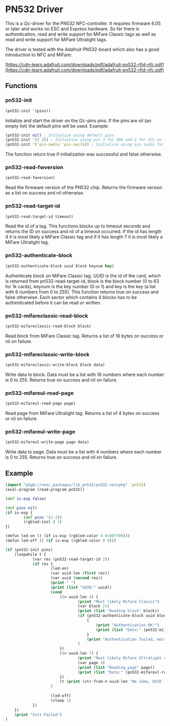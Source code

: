 # PN532 Driver

This is a i2c-driver for the PN532 NFC-controller. It requires firmware 6.05 or later and works on ESC and Express hardware. So far there is authentication, read and write support for MiFare Classic tags as well as read and write support for MiFare Ultralight tags.

The driver is tested with the Adafruit PN532-board which also has a good introduction to NFC and MiFare:

[https://cdn-learn.adafruit.com/downloads/pdf/adafruit-pn532-rfid-nfc.pdf](https://cdn-learn.adafruit.com/downloads/pdf/adafruit-pn532-rfid-nfc.pdf)

## Functions

### pn532-init

```clj
(pn532-init '(pins))
```

Initialize and start the driver on the i2c-pins pins. If the pins are nil (an empty list) the default pins will be used. Example:

```clj
(pn532-init nil) ; Initialize using default pins
(pn532-init '(3 2)) ; Initialize using pin 3 for SDA and 2 for SCL on the express firmware
(pn532-init '('pin-swdio 'pin-swclk)) ; Initialize using pin swdio for SDA and swclk for SCL on the ESC-firmware
```

The function return true if initialization was successful and false otherwise.

### pn532-read-fwversion

```clj
(pn532-read-fwversion)
```

Read the firmware version of the PN532 chip. Returns the firmware version as a list on success and nil otherwise.

### pn532-read-target-id

```clj
(pn532-read-target-id timeout)
```

Read the id of a tag. This functions blocks up to timeout seconds and returns the ID on success and nil of a timeout occurred. If the id has length 4 it is most likely a MiFare Classic tag and if it has length 7 it is most likely a MiFare Ultralight tag.

### pn532-authenticate-block

```clj
(pn532-authenticate-block uuid block keynum key)
```

Authenticate block on MiFare Classic tag. UUID is the id of the card, which is returned from pn532-read-target-id, block is the block number (0 to 63 for 1k cards), keynum is the key number (0 or 1) and key is the key (a list with 6 numbers from 0 to 255). This function returns true on success and false otherwise. Each sector which contains 4 blocks has to be authenticated before it can be read or written.

### pn532-mifareclassic-read-block

```clj
(pn532-mifareclassic-read-block block)
```

Read block from MiFare Classic tag. Returns a list of 16 bytes on success or nil on failure.

### pn532-mifareclassic-write-block

```clj
(pn532-mifareclassic-write-block block data)
```

Write data to block. Data must be a list with 16 numbers where each number is 0 to 255. Returns true on success and nil on failure.

### pn532-mifareul-read-page

```clj
(pn532-mifareul-read-page page)
```

Read page from MiFare Ultralight tag. Returns a list of 4 bytes on success or nil on failure.

### pn532-mifareul-write-page

```clj
(pn532-mifareul-write-page page data)
```

Write data to page. Data must be a list with 4 numbers where each number is 0 to 255. Returns true on success and nil on failure.

## Example

```clj
(import "pkg@://vesc_packages/lib_pn532/pn532.vescpkg" 'pn532)
(eval-program (read-program pn532))

(def is-esp false)

(def pins nil)
(if is-esp {
        (def pins '(3 2))
        (rgbled-init 8 1)
})

(defun led-on () (if is-esp (rgbled-color 0 0x00ff00)))
(defun led-off () (if is-esp (rgbled-color 0 0)))

(if (pn532-init pins)
    (loopwhile t {
            (var res (pn532-read-target-id 2))
            (if res {
                    (led-on)
                    (var uuid-len (first res))
                    (var uuid (second res))
                    (print " ")
                    (print (list "UUID:" uuid))
                    (cond
                        ((= uuid-len 4) {
                                (print "Most likely Mifare Classic")
                                (var block 21)
                                (print (list "Reading block" block))
                                (if (pn532-authenticate-block uuid block 0 '(0xff 0xff 0xff 0xff 0xff 0xff))
                                    {
                                        (print "Authentication OK!")
                                        (print (list "Data:" (pn532-mifareclassic-read-block block)))
                                    }
                                    (print "Authentication failed, most likely the wrong key")
                                )
                        })
                        ((= uuid-len 7) {
                                (print "Most likely Mifare Ultralight or NTAG")
                                (var page 4)
                                (print (list "Reading page" page))
                                (print (list "Data:" (pn532-mifareul-read-page page)))
                        })
                        (t (print (str-from-n uuid-len "No idea, UUID len: %d")))
                    )
                    
                    (led-off)
                    (sleep 1)
            })
    })
    (print "Init Failed")
)
```